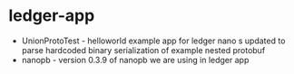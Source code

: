 # ledger-app
* UnionProtoTest - helloworld example app for ledger nano s updated to parse hardcoded binary serialization of example nested protobuf
* nanopb - version 0.3.9 of nanopb we are using in ledger app
